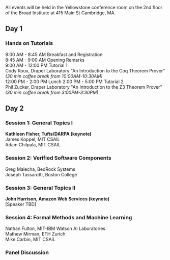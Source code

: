 All events will be held in the Yellowstone conference room on the 2nd floor of the Broad Institute at 415 Main St Cambridge, MA.

## Day 1

### Hands on Tutorials
8:00 AM - 8:45 AM Breakfast and Registration  
8:45 AM - 9:00 AM Opening Remarks  
9:00 AM - 12:00 PM Tutorial 1  
Cody Roux, Draper Laboratory "An Introduction to the Coq Theorem Prover"
_(30 min coffee break from 10:00AM-10:30AM)_  
12:00 PM - 2:00 PM Lunch
2:00 PM - 5:00 PM Tutorial 2  
Phil Zucker, Draper Laboratory "An Introduction to the Z3 Theorem Prover"  
_(30 min coffee break from 3:00PM-3:30PM)_

## Day 2

### Session 1: General Topics I
**Kathleen Fisher, Tufts/DARPA (keynote)**  
James Koppel, MIT CSAIL  
Adam Chilpala, MIT CSAIL

### Session 2: Verified Software Components
Greg Malecha, BedRock Systems  
Joseph Tassarotti, Boston College

### Session 3: General Topics II
**John Harrison, Amazon Web Services (keynote)**  
[Speaker TBD]

### Session 4: Formal Methods and Machine Learning
Nathan Fulton, MIT-IBM Watson AI Laboratories  
Mathew Mirman, ETH Zurich  
Mike Carbin, MIT CSAIL

### Panel Discussion

